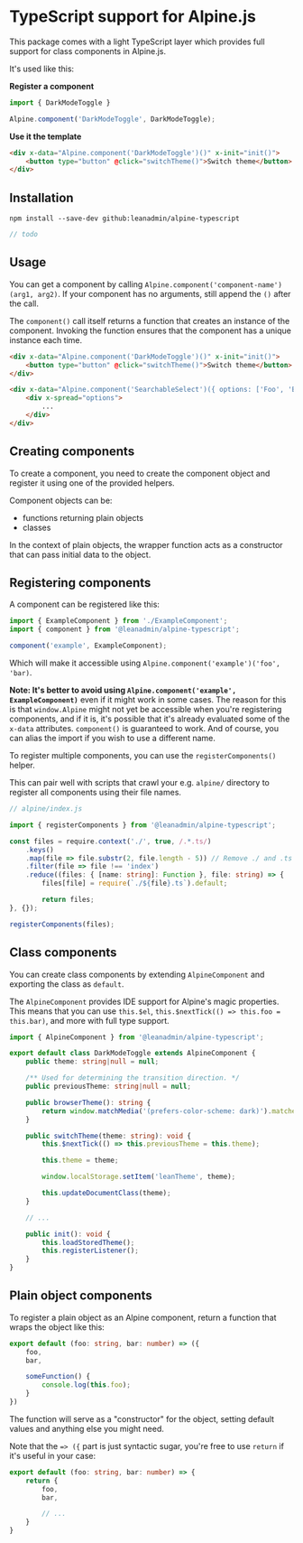 # TypeScript support for Alpine.js

This package comes with a light TypeScript layer which provides full support for class components in Alpine.js.

It's used like this:

**Register a component**
```ts
import { DarkModeToggle }

Alpine.component('DarkModeToggle', DarkModeToggle);
```

**Use it the template**
```html
<div x-data="Alpine.component('DarkModeToggle')()" x-init="init()">
    <button type="button" @click="switchTheme()">Switch theme</button>
</div>
```

## Installation

```
npm install --save-dev github:leanadmin/alpine-typescript
```

```ts
// todo
```

## Usage

You can get a component by calling `Alpine.component('component-name')(arg1, arg2)`. If your component has no arguments, still append the `()` after the call.

The `component()` call itself returns a function that creates an instance of the component. Invoking the function ensures that the component has a unique instance each time.

```html
<div x-data="Alpine.component('DarkModeToggle')()" x-init="init()">
    <button type="button" @click="switchTheme()">Switch theme</button>
</div>
```

```html
<div x-data="Alpine.component('SearchableSelect')({ options: ['Foo', 'Bar'] })" x-init="init()">
    <div x-spread="options">
        ...
    </div>
</div>
```

## Creating components

To create a component, you need to create the component object and register it using one of the provided helpers.

Component objects can be:
- functions returning plain objects
- classes

In the context of plain objects, the wrapper function acts as a constructor that can pass initial data to the object.

## Registering components

A component can be registered like this:
```ts
import { ExampleComponent } from './ExampleComponent';
import { component } from '@leanadmin/alpine-typescript';

component('example', ExampleComponent);
```

Which will make it accessible using `Alpine.component('example')('foo', 'bar)`.

**Note: It's better to avoid using `Alpine.component('example', ExampleComponent)`** even if it might work in some cases. The reason for this is that `window.Alpine` might not yet be accessible when you're registering components, and if it is, it's possible that it's already evaluated some of the `x-data` attributes. `component()` is guaranteed to work. And of course, you can alias the import if you wish to use a different name.

To register multiple components, you can use the `registerComponents()` helper.

This can pair well with scripts that crawl your e.g. `alpine/` directory to register all components using their file names.

```ts
// alpine/index.js

import { registerComponents } from '@leanadmin/alpine-typescript';

const files = require.context('./', true, /.*.ts/)
    .keys()
    .map(file => file.substr(2, file.length - 5)) // Remove ./ and .ts
    .filter(file => file !== 'index')
    .reduce((files: { [name: string]: Function }, file: string) => {
        files[file] = require(`./${file}.ts`).default;

        return files;
}, {});

registerComponents(files);
```

## Class components

You can create class components by extending `AlpineComponent` and exporting the class as `default`.

The `AlpineComponent` provides IDE support for Alpine's magic properties. This means that you can use `this.$el`, `this.$nextTick(() => this.foo = this.bar)`, and more with full type support.

```ts
import { AlpineComponent } from '@leanadmin/alpine-typescript';

export default class DarkModeToggle extends AlpineComponent {
    public theme: string|null = null;

    /** Used for determining the transition direction. */
    public previousTheme: string|null = null;

    public browserTheme(): string {
        return window.matchMedia('(prefers-color-scheme: dark)').matches ? 'dark' : 'light';
    }

    public switchTheme(theme: string): void {
        this.$nextTick(() => this.previousTheme = this.theme);

        this.theme = theme;

        window.localStorage.setItem('leanTheme', theme);

        this.updateDocumentClass(theme);
    }

    // ...

    public init(): void {
        this.loadStoredTheme();
        this.registerListener();
    }
}
```

## Plain object components

To register a plain object as an Alpine component, return a function that wraps the object like this:
```ts
export default (foo: string, bar: number) => ({
    foo,
    bar,

    someFunction() {
        console.log(this.foo);
    }
})
```

The function will serve as a "constructor" for the object, setting default values and anything else you might need.

Note that the `=> ({` part is just syntactic sugar, you're free to use `return` if it's useful in your case:

```ts
export default (foo: string, bar: number) => {
    return {
        foo,
        bar,

        // ...
    }
}
```
